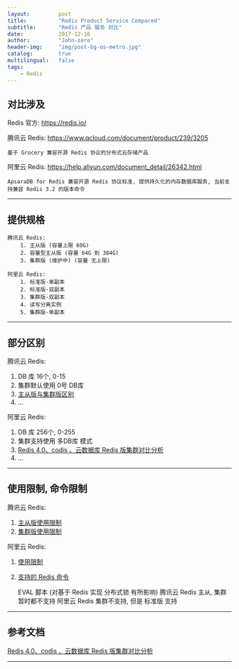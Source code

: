 ```yaml
---
layout:     	post
title:        	"Redis Product Service Compared"
subtitle:     	"Redis 产品 服务 对比"
date:         	2017-12-16
author:       	"John-zero"
header-img: 	"img/post-bg-os-metro.jpg"
catalog:      	true
multilingual: 	false
tags:
    - Redis
---
```




## 对比涉及

Redis 官方: https://redis.io/

腾讯云 Redis: https://www.qcloud.com/document/product/239/3205

	基于 Grocery 兼容开源 Redis 协议的分布式云存储产品
	
阿里云 Redis: https://help.aliyun.com/document_detail/26342.html

	ApsaraDB for Redis 兼容开源 Redis 协议标准, 提供持久化的内存数据库服务, 当前支持兼容 Redis 3.2 的版本命令

<!--
Amazon ElastiCache Redis: https://amazonaws-china.com/cn/elasticache/redis/
-->
	
***


## 提供规格

	腾讯云 Redis:
		1. 主从版 (容量上限 60G)
		2. 容量型主从版 (容量 64G 到 384G)
		3. 集群版 (维护中) (容量 无上限)
		
	阿里云 Redis:
		1. 标准版-单副本
		2. 标准版-双副本
		3. 集群版-双副本
		4. 读写分离实例
		5. 集群版-单副本
	
***


## 部分区别

腾讯云 Redis:

1. DB 库 16个, 0-15
2. 集群默认使用 0号 DB库
3. <a href="https://cloud.tencent.com/document/product/239/4059" target="_blank">主从版与集群版区别</a>
4. ...
	
阿里云 Redis:

1. DB 库 256个, 0-255
2. 集群支持使用 多DB库 模式
3. <a href="https://help.aliyun.com/document_detail/57797.html" target="_blank">Redis 4.0、codis 、云数据库 Redis 版集群对比分析</a>
4. ...
	
***


## 使用限制, 命令限制

腾讯云 Redis:

1. <a href="https://cloud.tencent.com/document/product/239/4073" target="_blank">主从版使用限制</a>
2. <a href="https://cloud.tencent.com/document/product/239/11988" target="_blank">集群版使用限制</a>
	
阿里云 Redis:

1. <a href="https://help.aliyun.com/document_detail/54961.html" target="_blank">使用限制</a>
2. <a href="https://help.aliyun.com/document_detail/26356.html" target="_blank">支持的 Redis 命令</a>

	EVAL 脚本 (对基于 Redis 实现 分布式锁 有所影响)
		腾讯云 Redis 主从, 集群 暂时都不支持
		阿里云 Redis 集群不支持, 但是 标准版 支持
	
***


## 参考文档

<a href="https://help.aliyun.com/document_detail/57797.html" target="_blank">Redis 4.0、codis 、云数据库 Redis 版集群对比分析</a> 

***


		